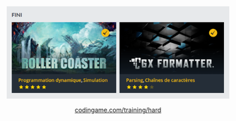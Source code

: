 ![screenshot](Hard.png)

<p align="center">
  <a href="https://www.codingame.com/training/hard">codingame.com/training/hard</a>
</p>
